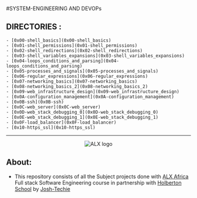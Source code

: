 #SYSTEM-ENGINEERING AND DEVOPs

## DIRECTORIES :

	- [0x00-shell_basics](0x00-shell_basics)
	- [0x01-shell_permissions](0x01-shell_permissions)
	- [0x02-shell_redirections](0x02-shell_redirections)
	- [0x03-shell_variables_expansions](0x03-shell_variables_expansions)
	- [0x04-loops_conditions_and_parsing](0x04-loops_conditions_and_parsing)
	- [0x05-processes_and_signals](0x05-processes_and_signals)
	- [0x06-regular_expressions](0x06-regular_expressions)
	- [0x07-networking_basics](0x07-networking_basics)
	- [0x08-networking_basics_2](0x08-networking_basics_2)
	- [0x09-web_infrastructure_design](0x09-web_infrastructure_design)
	- [0x0A-configuration_management](0x0A-configuration_management)
	- [0x0B-ssh](0x0B-ssh)
	- [0x0C-web_server](0x0C-web_server)
	- [0x0D-web_stack_debugging_0](0x0D-web_stack_debugging_0)
	- [0x0E-web_stack_debugging_1](0x0E-web_stack_debugging_1)
	- [0x0F-load_balancer](0x0F-load_balancer)
	- [0x10-https_ssl](0x10-https_ssl)

---

<div align="center">
 <img src="https://lh3.googleusercontent.com/vH1HTHhq7BIEuhIDuEc2Wrc2LgZigsJEWDR56ALuDFRZv9-jqCgHNHuBHIB-fLrrbwp7tJ8b7qeIJo0VtHUh=s0" alt="ALX logo">
 </div>

## About:

 * This repository consists of all the Subject projects done with [ALX Africa](https://www.alxafrica.com/)  Full stack Software Engineering course in partnership with [Holberton School](https://www.holbertonschool.com/) by [Josh-Techie](https://github.com/Josh-techie)
